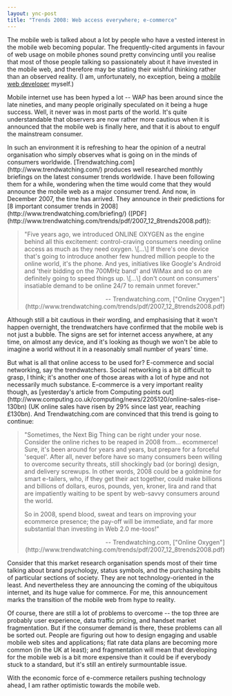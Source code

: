 ```yaml
---
layout: ync-post
title: "Trends 2008: Web access everywhere; e-commerce"
---
```


The mobile web is talked about a lot by people who have a vested interest in the mobile web becoming
popular. The frequently-cited arguments in favour of web usage on mobile phones sound pretty
convincing until you realise that most of those people talking so passionately about it have
invested in the mobile web, and therefore may be stating their wishful thinking rather than an
observed reality. (I am, unfortunately, no exception, being a
[mobile web developer](http://www.eptcomputing.com/) myself.)

Mobile internet use has been hyped a
lot -- WAP has been around since the late nineties, and many people originally speculated on it
being a huge success. Well, it never was in most parts of the world. It's quite understandable that
observers are now rather more cautious when it is announced that the mobile web is finally here, and
that it is about to engulf the mainstream consumer.

<p>In such an environment it is refreshing to hear
the opinion of a neutral organisation who simply observes what is going on in the minds of consumers
worldwide.
[Trendwatching.com](http://www.trendwatching.com/) produces well researched monthly briefings on the
latest consumer trends worldwide. I have been following them for a while, wondering when the time
would come that they would announce the mobile web as a major consumer trend. And now, in December
2007, the time has arrived. They announce in their predictions for
[8 important consumer trends in 2008](http://www.trendwatching.com/briefing/)
([PDF](http://www.trendwatching.com/trends/pdf/2007_12_8trends2008.pdf)):
<blockquote>"Five years
ago, we introduced ONLINE OXYGEN as the engine behind all this excitement: control-craving consumers
needing online access as much as they need oxygen. \[...\] If there's one device that's going to
introduce another few hundred million people to the online world, it's the phone. And yes,
initiatives like Google's Android and 'their bidding on the 700MHz band' and WiMax and so on are
definitely going to speed things up. \[...\] don't count on consumers' insatiable demand to be
online 24/7 to remain unmet
forever."
<p align="right">-- Trendwatching.com,
["Online
Oxygen"](http://www.trendwatching.com/trends/pdf/2007_12_8trends2008.pdf)</p>
</blockquote>
Although
still a bit cautious in their wording, and emphasising that it won't happen overnight, the
trendwatchers have confirmed that the mobile web is not just a bubble. The signs are set for
internet access anywhere, at any time, on almost any device, and it's looking as though we won't be
able to imagine a world without it in a reasonably small number of years' time.</p>

<p>But what is all
that online access to be used for? E-commerce and social networking, say the trendwatchers. Social
networking is a bit difficult to grasp, I think; it's another one of those areas with a lot of hype
and not necessarily much substance. E-commerce is a very important reality though, as
[yesterday's article from Computing points
out](http://www.computing.co.uk/computing/news/2205120/online-sales-rise-130bn) (UK online sales
have risen by 29% since last year, reaching £130bn). And Trendwatching.com are convinced that this
trend is going to
continue:
<blockquote>"Sometimes, the Next Big Thing can be right under your nose. Consider the
online riches to be reaped in 2008 from... ecommerce! Sure, it's been around for years and years,
but prepare for a forceful 'sequel'. After all, never before have so many consumers been willing to
overcome security threats, still shockingly bad (or boring) design, and delivery screwups. In other
words, 2008 could be a goldmine for smart e-tailers, who, if they get their act together, could make
billions and billions of dollars, euros, pounds, yen, kroner, lira and rand that are impatiently
waiting to be spent by web-savvy consumers around the world.</p>

<p>So in 2008, spend blood, sweat and
tears on improving your ecommerce presence; the pay-off will be immediate, and far more substantial
than investing in Web 2.0
me-toos!"
<p align="right">-- Trendwatching.com,
["Online
Oxygen"](http://www.trendwatching.com/trends/pdf/2007_12_8trends2008.pdf)</p>
</blockquote>
Consider
that this market research organisation spends most of their time talking about brand psychology,
status symbols, and the purchasing habits of particular sections of society. They are not
technology-oriented in the least. And nevertheless they are announcing the coming of the ubiquitous
internet, and its huge value for commerce. For me, this announcement marks the transition of the
mobile web from hype to reality.</p>

Of course, there are still a lot of problems to overcome -- the
top three are probably user experience, data traffic pricing, and handset market fragmentation. But
if the consumer demand is there, these problems can all be sorted out. People are figuring out how
to design engaging and usable mobile web sites and applications; flat rate data plans are becoming
more common (in the UK at least); and fragmentation will mean that developing for the mobile web is
a bit more expensive than it could be if everybody stuck to a standard, but it's still an entirely
surmountable issue.

With the economic force of e-commerce retailers pushing technology ahead, I am
rather optimistic towards the mobile web.
